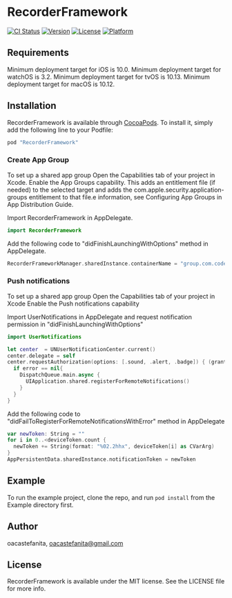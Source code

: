 # RecorderFramework

[![CI Status](http://img.shields.io/travis/oacastefanita/RecorderFramework.svg?style=flat)](https://travis-ci.org/oacastefanita/RecorderFramework)
[![Version](https://img.shields.io/cocoapods/v/RecorderFramework.svg?style=flat)](http://cocoapods.org/pods/RecorderFramework)
[![License](https://img.shields.io/cocoapods/l/RecorderFramework.svg?style=flat)](http://cocoapods.org/pods/RecorderFramework)
[![Platform](https://img.shields.io/cocoapods/p/RecorderFramework.svg?style=flat)](http://cocoapods.org/pods/RecorderFramework)

## Requirements
Minimum deployment target for iOS  is 10.0.
Minimum deployment target for watchOS  is 3.2.
Minimum deployment target for tvOS  is 10.13.
Minimum deployment target for macOS  is 10.12.

## Installation

RecorderFramework is available through [CocoaPods](http://cocoapods.org). To install
it, simply add the following line to your Podfile:

```ruby
pod "RecorderFramework"
```

### Create App Group 
To set up a shared app group
Open the Capabilities tab of your project in Xcode.
Enable the App Groups capability. This adds an entitlement file (if needed) to the selected target and adds the com.apple.security.application-groups entitlement to that file.e information, see Configuring App Groups in App Distribution Guide.

Import RecorderFramework  in AppDelegate. 
```swift
import RecorderFramework
```
Add the following code to "didFinishLaunchingWithOptions" method in AppDelegate. 
```swift
RecorderFrameworkManager.sharedInstance.containerName = "group.com.codebluestudio.Recorder"
```
### Push notifications
To set up a shared app group
Open the Capabilities tab of your project in Xcode
Enable the Push notifications capability

Import UserNotifications  in AppDelegate and request notification permission in "didFinishLaunchingWithOptions"
```swift
import UserNotifications
```
```swift
let center  = UNUserNotificationCenter.current()
center.delegate = self
center.requestAuthorization(options: [.sound, .alert, .badge]) { (granted, error) in
  if error == nil{
    DispatchQueue.main.async {
      UIApplication.shared.registerForRemoteNotifications()
    }
  }
}
```
Add the following code to "didFailToRegisterForRemoteNotificationsWithError" method in AppDelegate
```swift
var newToken: String = ""
for i in 0..<deviceToken.count {
  newToken += String(format: "%02.2hhx", deviceToken[i] as CVarArg)
}
AppPersistentData.sharedInstance.notificationToken = newToken
```

## Example

To run the example project, clone the repo, and run `pod install` from the Example directory first.


## Author

oacastefanita, oacastefanita@gmail.com

## License

RecorderFramework is available under the MIT license. See the LICENSE file for more info.
